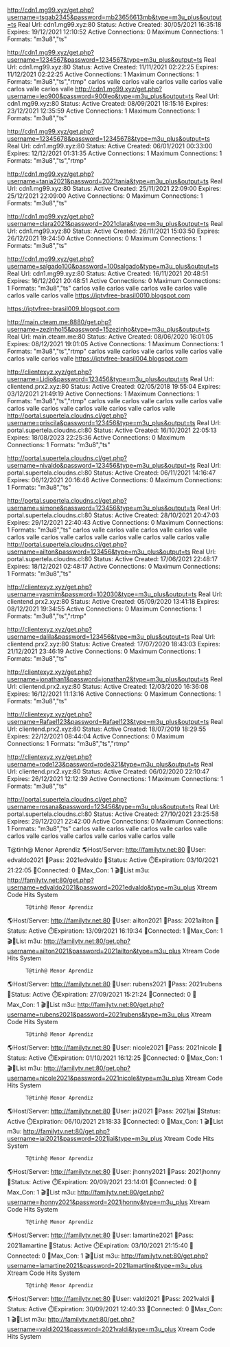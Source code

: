 http://cdn1.mg99.xyz/get.php?username=tsgab2345&password=mb23656613mb&type=m3u_plus&output=ts
Real Url: cdn1.mg99.xyz:80     Status: Active    Created: 30/05/2021 16:35:18     Expires: 19/12/2021 12:10:52    Active Connections: 0     Maximum Connections: 1     Formats: "m3u8","ts"

http://cdn1.mg99.xyz/get.php?username=1234567&password=1234567&type=m3u_plus&output=ts
Real Url: cdn1.mg99.xyz:80     Status: Active    Created: 11/11/2021 02:22:25     Expires: 11/12/2021 02:22:25    Active Connections: 1     Maximum Connections: 1     Formats: "m3u8","ts","rtmp"
carlos valle carlos valle carlos valle carlos valle carlos valle carlos valle 
http://cdn1.mg99.xyz/get.php?username=leo900&password=900leo&type=m3u_plus&output=ts
Real Url: cdn1.mg99.xyz:80     Status: Active    Created: 08/09/2021 18:15:16     Expires: 23/12/2021 12:35:59    Active Connections: 1     Maximum Connections: 1     Formats: "m3u8","ts"

http://cdn1.mg99.xyz/get.php?username=12345678&password=12345678&type=m3u_plus&output=ts
Real Url: cdn1.mg99.xyz:80     Status: Active    Created: 06/01/2021 00:33:00     Expires: 12/12/2021 01:31:35    Active Connections: 1     Maximum Connections: 1     Formats: "m3u8","ts","rtmp"

http://cdn1.mg99.xyz/get.php?username=tania2021&password=2021tania&type=m3u_plus&output=ts
Real Url: cdn1.mg99.xyz:80     Status: Active    Created: 25/11/2021 22:09:00     Expires: 25/12/2021 22:09:00    Active Connections: 0     Maximum Connections: 1     Formats: "m3u8","ts"

http://cdn1.mg99.xyz/get.php?username=clara2021&password=2021clara&type=m3u_plus&output=ts
Real Url: cdn1.mg99.xyz:80     Status: Active    Created: 26/11/2021 15:03:50     Expires: 26/12/2021 19:24:50    Active Connections: 0     Maximum Connections: 1     Formats: "m3u8","ts"

http://cdn1.mg99.xyz/get.php?username=salgado100&password=100salgado&type=m3u_plus&output=ts
Real Url: cdn1.mg99.xyz:80     Status: Active    Created: 16/11/2021 20:48:51     Expires: 16/12/2021 20:48:51    Active Connections: 0     Maximum Connections: 1     Formats: "m3u8","ts"
carlos valle carlos valle carlos valle carlos valle carlos valle carlos valle 
https://iptvfree-brasil0010.blogspot.com

https://iptvfree-brasil009.blogspot.com

http://main.cteam.me:8880/get.php?username=zezinho15&password=15zezinho&type=m3u_plus&output=ts
Real Url: main.cteam.me:80     Status: Active    Created: 08/06/2020 16:01:05     Expires: 08/12/2021 19:01:05    Active Connections: 1     Maximum Connections: 1     Formats: "m3u8","ts","rtmp"
carlos valle carlos valle carlos valle carlos valle carlos valle carlos valle 
https://iptvfree-brasil004.blogspot.com

http://clientexyz.xyz/get.php?username=Lidio&password=123456&type=m3u_plus&output=ts
Real Url: clientend.prx2.xyz:80     Status: Active    Created: 02/05/2018 19:55:04     Expires: 03/12/2021 21:49:19    Active Connections: 1     Maximum Connections: 1     Formats: "m3u8","ts","rtmp"
carlos valle carlos valle carlos valle carlos valle carlos valle carlos valle carlos valle carlos valle carlos valle
http://portal.supertela.cloudns.cl/get.php?username=priscila&password=123456&type=m3u_plus&output=ts
Real Url: portal.supertela.cloudns.cl:80     Status: Active    Created: 16/10/2021 22:05:13     Expires: 18/08/2023 22:25:36    Active Connections: 0     Maximum Connections: 1     Formats: "m3u8","ts"

http://portal.supertela.cloudns.cl/get.php?username=nivaldo&password=123456&type=m3u_plus&output=ts
Real Url: portal.supertela.cloudns.cl:80     Status: Active    Created: 06/11/2021 14:16:47     Expires: 06/12/2021 20:16:46    Active Connections: 0     Maximum Connections: 1     Formats: "m3u8","ts"

http://portal.supertela.cloudns.cl/get.php?username=simone&password=123456&type=m3u_plus&output=ts
Real Url: portal.supertela.cloudns.cl:80     Status: Active    Created: 28/10/2021 20:47:03     Expires: 29/12/2021 22:40:43    Active Connections: 0     Maximum Connections: 1     Formats: "m3u8","ts"
carlos valle carlos valle carlos valle carlos valle carlos valle carlos valle carlos valle carlos valle carlos valle carlos valle
http://portal.supertela.cloudns.cl/get.php?username=ailton&password=123456&type=m3u_plus&output=ts
Real Url: portal.supertela.cloudns.cl:80     Status: Active    Created: 17/06/2021 22:48:17     Expires: 18/12/2021 02:48:17    Active Connections: 0     Maximum Connections: 1     Formats: "m3u8","ts"

http://clientexyz.xyz/get.php?username=yasmim&password=102030&type=m3u_plus&output=ts
Real Url: clientend.prx2.xyz:80     Status: Active    Created: 05/09/2020 13:41:18     Expires: 08/12/2021 19:34:55    Active Connections: 0     Maximum Connections: 1     Formats: "m3u8","ts","rtmp"

http://clientexyz.xyz/get.php?username=dalila&password=123456&type=m3u_plus&output=ts
Real Url: clientend.prx2.xyz:80     Status: Active    Created: 17/07/2020 18:43:03     Expires: 21/12/2021 23:46:19    Active Connections: 0     Maximum Connections: 1     Formats: "m3u8","ts"

http://clientexyz.xyz/get.php?username=jonathan1&password=jonathan2&type=m3u_plus&output=ts
Real Url: clientend.prx2.xyz:80     Status: Active    Created: 12/03/2020 16:36:08     Expires: 16/12/2021 11:13:16    Active Connections: 0     Maximum Connections: 1     Formats: "m3u8","ts"

http://clientexyz.xyz/get.php?username=Rafael123&password=Rafael123&type=m3u_plus&output=ts
Real Url: clientend.prx2.xyz:80     Status: Active    Created: 18/07/2019 18:29:55     Expires: 22/12/2021 08:44:04    Active Connections: 0     Maximum Connections: 1     Formats: "m3u8","ts","rtmp"

http://clientexyz.xyz/get.php?username=rode123&password=rode321&type=m3u_plus&output=ts
Real Url: clientend.prx2.xyz:80     Status: Active    Created: 06/02/2020 22:10:47     Expires: 26/12/2021 12:12:39    Active Connections: 1     Maximum Connections: 1     Formats: "m3u8","ts"

http://portal.supertela.cloudns.cl/get.php?username=rosana&password=123456&type=m3u_plus&output=ts
Real Url: portal.supertela.cloudns.cl:80     Status: Active    Created: 27/10/2021 23:25:58     Expires: 29/12/2021 22:42:00    Active Connections: 0     Maximum Connections: 1     Formats: "m3u8","ts"
carlos valle carlos valle carlos valle carlos valle carlos valle carlos valle carlos valle carlos valle carlos valle

T@tinh@ Menor Aprendiz
  🌎Host/Server: http://familytv.net:80
  👥User: edvaldo2021
  🔑Pass: 2021edvaldo
  🚦Status: Active
  ⏱️Expiration: 03/10/2021 21:22:05
  🔌Connected: 0
  🚌Max_Con: 1
  🎬🔗List m3u: http://familytv.net:80/get.php?username=edvaldo2021&password=2021edvaldo&type=m3u_plus
Xtream Code Hits System

          T@tinh@ Menor Aprendiz
  🌎Host/Server: http://familytv.net:80
  👥User: ailton2021
  🔑Pass: 2021ailton
  🚦Status: Active
  ⏱️Expiration: 13/09/2021 16:19:34
  🔌Connected: 1
  🚌Max_Con: 1
  🎬🔗List m3u: http://familytv.net:80/get.php?username=ailton2021&password=2021ailton&type=m3u_plus
Xtream Code Hits System

          T@tinh@ Menor Aprendiz
  🌎Host/Server: http://familytv.net:80
  👥User: rubens2021
  🔑Pass: 2021rubens
  🚦Status: Active
  ⏱️Expiration: 27/09/2021 15:21:24
  🔌Connected: 0
  🚌Max_Con: 1
  🎬🔗List m3u: http://familytv.net:80/get.php?username=rubens2021&password=2021rubens&type=m3u_plus
Xtream Code Hits System

          T@tinh@ Menor Aprendiz
  🌎Host/Server: http://familytv.net:80
  👥User: nicole2021
  🔑Pass: 2021nicole
  🚦Status: Active
  ⏱️Expiration: 01/10/2021 16:12:25
  🔌Connected: 0
  🚌Max_Con: 1
  🎬🔗List m3u: http://familytv.net:80/get.php?username=nicole2021&password=2021nicole&type=m3u_plus
Xtream Code Hits System

          T@tinh@ Menor Aprendiz
  🌎Host/Server: http://familytv.net:80
  👥User: jai2021
  🔑Pass: 2021jai
  🚦Status: Active
  ⏱️Expiration: 06/10/2021 21:18:33
  🔌Connected: 0
  🚌Max_Con: 1
  🎬🔗List m3u: http://familytv.net:80/get.php?username=jai2021&password=2021jai&type=m3u_plus
Xtream Code Hits System

          T@tinh@ Menor Aprendiz
  🌎Host/Server: http://familytv.net:80
  👥User: jhonny2021
  🔑Pass: 2021jhonny
  🚦Status: Active
  ⏱️Expiration: 20/09/2021 23:14:01
  🔌Connected: 0
  🚌Max_Con: 1
  🎬🔗List m3u: http://familytv.net:80/get.php?username=jhonny2021&password=2021jhonny&type=m3u_plus
Xtream Code Hits System

          T@tinh@ Menor Aprendiz
  🌎Host/Server: http://familytv.net:80
  👥User: lamartine2021
  🔑Pass: 2021lamartine
  🚦Status: Active
  ⏱️Expiration: 03/10/2021 21:15:40
  🔌Connected: 0
  🚌Max_Con: 1
  🎬🔗List m3u: http://familytv.net:80/get.php?username=lamartine2021&password=2021lamartine&type=m3u_plus
Xtream Code Hits System

          T@tinh@ Menor Aprendiz
  🌎Host/Server: http://familytv.net:80
  👥User: valdi2021
  🔑Pass: 2021valdi
  🚦Status: Active
  ⏱️Expiration: 30/09/2021 12:40:33
  🔌Connected: 0
  🚌Max_Con: 1
  🎬🔗List m3u: http://familytv.net:80/get.php?username=valdi2021&password=2021valdi&type=m3u_plus
Xtream Code Hits System
